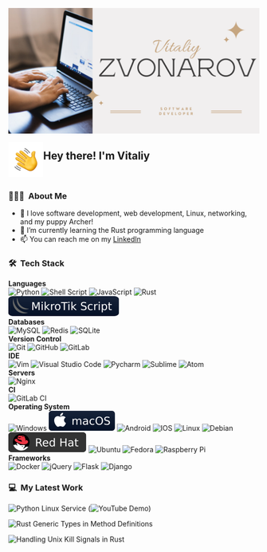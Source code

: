 ![Tal Banner](https://raw.githubusercontent.com/tal-zvon/tal-zvon/main/assets/Vitaliy_Zvonarov.png)

<img alt="Hand_Wave" src="https://raw.githubusercontent.com/tal-zvon/tal-zvon/main/assets/Hand_Wave.gif" width='70' align="left"/><h2>Hey there! I'm Vitaliy</h2>

<br>

### 👨🏻‍💻 &nbsp;About Me

- 👀 I love software development, web development, Linux, networking, and my puppy Archer!
- 🌱 I’m currently learning the Rust programming language
- 📫 You can reach me on my [LinkedIn](https://www.linkedin.com/in/talzvon/)

### 🛠 &nbsp;Tech Stack

__Languages__ <br>
![Python](https://img.shields.io/badge/-Python-05122A?style=flat&logo=python)
![Shell Script](https://img.shields.io/badge/shell_script-%23121011.svg?style=flat&logo=gnu-bash&logoColor=white)
![JavaScript](https://img.shields.io/badge/javascript-%23323330.svg?style=flat&logo=javascript&logoColor=%23F7DF1E)
![Rust](https://img.shields.io/badge/rust-%23000000.svg?style=flat&logo=rust&logoColor=00599C)
![Mikrotik Script](https://raw.githubusercontent.com/tal-zvon/tal-zvon/main/assets/MikroTikScript.svg)
<br> __Databases__ <br>
![MySQL](https://img.shields.io/badge/-MySQL-05122A?style=flat&logo=mysql)
![Redis](https://img.shields.io/badge/redis-%23DD0031.svg?style=flat&logo=redis&logoColor=white)
![SQLite](https://img.shields.io/badge/sqlite-%2307405e.svg?style=flat&logo=sqlite&logoColor=white)
<br> __Version Control__ <br>
![Git](https://img.shields.io/badge/-Git-05122A?style=flat&logo=git)
![GitHub](https://img.shields.io/badge/-GitHub-05122A?style=flat&logo=github)
![GitLab](https://img.shields.io/badge/gitlab-%23181717.svg?style=flat&logo=gitlab&logoColor=white)
<br> __IDE__ <br>
![Vim](https://img.shields.io/badge/VIM-%2311AB00.svg?style=flat&logo=vim&logoColor=white)
![Visual Studio Code](https://img.shields.io/badge/-Visual%20Studio%20Code-05122A?style=flat&logo=visual-studio-code&logoColor=007ACC)
![Pycharm](https://img.shields.io/badge/-PyCharm-05122A?style=flat&logo=pycharm)
![Sublime](https://img.shields.io/badge/Sublime_Text-05122A?style=flat&logo=sublime-text&logoColor=important)
![Atom](https://img.shields.io/badge/Atom-%2366595C.svg?style=flat&logo=atom&logoColor=white)
<br> __Servers__ <br>
![Nginx](https://img.shields.io/badge/nginx-%23009639.svg?style=flat&logo=nginx&logoColor=white)
<br> __CI__ <br>
![GitLab CI](https://img.shields.io/badge/GitLabCI-%23181717.svg?style=flat&logo=gitlab&logoColor=white)
<br> __Operating System__ <br>
![Windows](https://img.shields.io/badge/Windows-0078D6?style=flat&logo=windows&logoColor=white)
![macOS](https://raw.githubusercontent.com/tal-zvon/tal-zvon/main/assets/macOS.svg)
![Android](https://img.shields.io/badge/Android-3DDC84?style=flat&logo=android&logoColor=white)
![IOS](https://img.shields.io/badge/iOS-000000?style=flat&logo=ios&logoColor=white)
![Linux](https://img.shields.io/badge/Linux-FCC624?style=flat&logo=linux&logoColor=black)
![Debian](https://img.shields.io/badge/Debian-D70A53?style=flat&logo=debian&logoColor=white)
![Red Hat](https://raw.githubusercontent.com/tal-zvon/tal-zvon/main/assets/RedHat.svg)
![Ubuntu](https://img.shields.io/badge/Ubuntu-E95420?style=flat&logo=ubuntu&logoColor=white)
![Fedora](https://img.shields.io/badge/Fedora-294172?style=flat&logo=fedora&logoColor=white)
![Raspberry Pi](https://img.shields.io/badge/-RaspberryPi-C51A4A?style=flat&logo=Raspberry-Pi)
<br> __Frameworks__ <br>
![Docker](https://img.shields.io/badge/-Docker-05122A?style=flat&logo=docker)
![jQuery](https://img.shields.io/badge/jquery-%230769AD.svg?style=flat&logo=jquery&logoColor=white)
![Flask](https://img.shields.io/badge/flask-%23000.svg?style=flat&logo=flask&logoColor=white)
![Django](https://img.shields.io/badge/django-%23092E20.svg?style=flat&logo=django&logoColor=white)

### 💻 &nbsp;My Latest Work
![Python Linux Service](https://github.com/tal-zvon/python_linux_service) (![YouTube Demo](https://youtu.be/hg-YWVz6J-Y))

![Rust Generic Types in Method Definitions](https://dev.to/talzvon/rust-generic-types-in-method-definitions-4iah)

![Handling Unix Kill Signals in Rust](https://dev.to/talzvon/handling-unix-kill-signals-in-rust-55g6)
